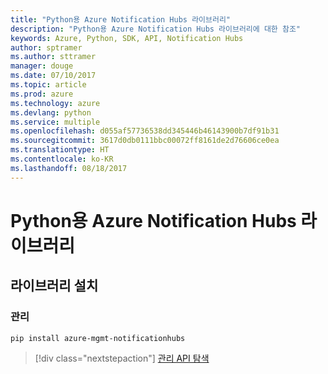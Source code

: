 ```yaml
---
title: "Python용 Azure Notification Hubs 라이브러리"
description: "Python용 Azure Notification Hubs 라이브러리에 대한 참조"
keywords: Azure, Python, SDK, API, Notification Hubs
author: sptramer
ms.author: sttramer
manager: douge
ms.date: 07/10/2017
ms.topic: article
ms.prod: azure
ms.technology: azure
ms.devlang: python
ms.service: multiple
ms.openlocfilehash: d055af57736538dd345446b46143900b7df91b31
ms.sourcegitcommit: 3617d0db0111bbc00072ff8161de2d76606ce0ea
ms.translationtype: HT
ms.contentlocale: ko-KR
ms.lasthandoff: 08/18/2017
---
```

# <a name="azure-notification-hubs-libraries-for-python"></a>Python용 Azure Notification Hubs 라이브러리

## <a name="install-the-libraries"></a>라이브러리 설치


### <a name="management"></a>관리

```bash
pip install azure-mgmt-notificationhubs
```

> [!div class="nextstepaction"]
> [관리 API 탐색](/python/api/overview/azure/notificationhubs/managementlibrary)
